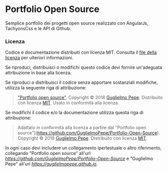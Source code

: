 # Portfolio Open Source
Semplice portfolio dei progetti open source realizzato con AngularJs, TachyonsCss e le API di Github.

### Licenza
Codice e documentazione distribuiti con licenza MIT. Consulta il [file della licenza](LICENSE) per ulteriori informazioni.

Se riproduci, distribuisci o modifichi questo codice devi fornire un'adeguata attribuzione in base alla licenza.

Se riproduci o distribuisci il codice senza apportare sostanziali modifiche, utilizza la seguente riga di attribuzione:

> ["Portfolio open source"](https://github.com/GuglielmoPepe/Portfolio-Open-Source). Copyright &copy; 2018 [Guglielmo Pepe](https://guglielmopepe.github.io). Distribuito con licenza [MIT](https://github.com/GuglielmoPepe/guglielmopepe.github.io/blob/master/LICENSE). Usato in conformità alla licenza.

Se modifichi il codice e/o la documentazione utilizza questa riga di attribuzione:

> Adattato in conformità alla licenza a partire dal "Portfolio open source"](https://github.com/GuglielmoPepe/Portfolio-Open-Source). Copyright &copy; 2018 [Guglielmo Pepe](https://guglielmopepe.github.io). Distribuito con licenza [MIT](https://github.com/GuglielmoPepe/guglielmopepe.github.io/blob/master/LICENSE).

In ogni caso devi includere un collegamento ipertestuale o altro riferimento, collegando "Portfolio open source" all'url _https://github.com/GuglielmoPepe/Portfolio-Open-Source_ e "Guglielmo Pepe" all'url _https://guglielmopepe.github.io_.

